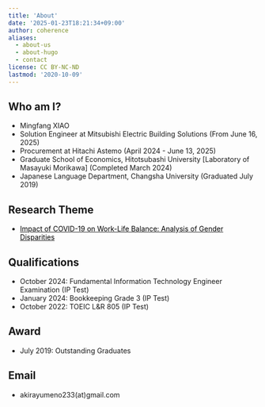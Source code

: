```yaml
---
title: 'About'
date: '2025-01-23T18:21:34+09:00'
author: coherence
aliases:
  - about-us
  - about-hugo
  - contact
license: CC BY-NC-ND
lastmod: '2020-10-09'
---
```

## Who am I?
- Mingfang XIAO
- Solution Engineer at Mitsubishi Electric Building Solutions (From June 16, 2025)
- Procurement at Hitachi Astemo (April 2024 - June 13, 2025)
- Graduate School of Economics, Hitotsubashi University [Laboratory of Masayuki Morikawa] (Completed March 2024)
- Japanese Language Department, Changsha University (Graduated July 2019)

## Research Theme

- [<mark style="background-color: transparent;">Impact of COVID-19 on Work-Life Balance: Analysis of Gender Disparities</mark>](https://ssjda.iss.u-tokyo.ac.jp/Direct/resultsearch.php?eid=1427)

## Qualifications

- October 2024: Fundamental Information Technology Engineer Examination (IP Test)
- January 2024: Bookkeeping Grade 3 (IP Test) 
- October 2022: TOEIC L&R 805 (IP Test)

## Award

- July 2019: Outstanding Graduates

## Email

- akirayumeno233(at)gmail.com
